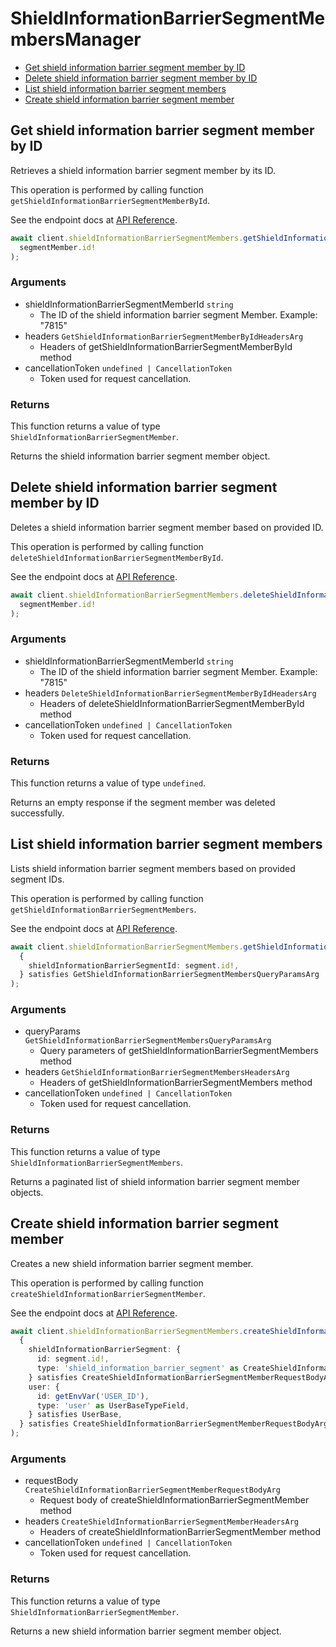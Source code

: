 # ShieldInformationBarrierSegmentMembersManager

- [Get shield information barrier segment member by ID](#get-shield-information-barrier-segment-member-by-id)
- [Delete shield information barrier segment member by ID](#delete-shield-information-barrier-segment-member-by-id)
- [List shield information barrier segment members](#list-shield-information-barrier-segment-members)
- [Create shield information barrier segment member](#create-shield-information-barrier-segment-member)

## Get shield information barrier segment member by ID

Retrieves a shield information barrier
segment member by its ID.

This operation is performed by calling function `getShieldInformationBarrierSegmentMemberById`.

See the endpoint docs at
[API Reference](https://developer.box.com/reference/get-shield-information-barrier-segment-members-id/).

<!-- sample get_shield_information_barrier_segment_members_id -->

```ts
await client.shieldInformationBarrierSegmentMembers.getShieldInformationBarrierSegmentMemberById(
  segmentMember.id!
);
```

### Arguments

- shieldInformationBarrierSegmentMemberId `string`
  - The ID of the shield information barrier segment Member. Example: "7815"
- headers `GetShieldInformationBarrierSegmentMemberByIdHeadersArg`
  - Headers of getShieldInformationBarrierSegmentMemberById method
- cancellationToken `undefined | CancellationToken`
  - Token used for request cancellation.

### Returns

This function returns a value of type `ShieldInformationBarrierSegmentMember`.

Returns the shield information barrier segment member object.

## Delete shield information barrier segment member by ID

Deletes a shield information barrier
segment member based on provided ID.

This operation is performed by calling function `deleteShieldInformationBarrierSegmentMemberById`.

See the endpoint docs at
[API Reference](https://developer.box.com/reference/delete-shield-information-barrier-segment-members-id/).

<!-- sample delete_shield_information_barrier_segment_members_id -->

```ts
await client.shieldInformationBarrierSegmentMembers.deleteShieldInformationBarrierSegmentMemberById(
  segmentMember.id!
);
```

### Arguments

- shieldInformationBarrierSegmentMemberId `string`
  - The ID of the shield information barrier segment Member. Example: "7815"
- headers `DeleteShieldInformationBarrierSegmentMemberByIdHeadersArg`
  - Headers of deleteShieldInformationBarrierSegmentMemberById method
- cancellationToken `undefined | CancellationToken`
  - Token used for request cancellation.

### Returns

This function returns a value of type `undefined`.

Returns an empty response if the
segment member was deleted successfully.

## List shield information barrier segment members

Lists shield information barrier segment members
based on provided segment IDs.

This operation is performed by calling function `getShieldInformationBarrierSegmentMembers`.

See the endpoint docs at
[API Reference](https://developer.box.com/reference/get-shield-information-barrier-segment-members/).

<!-- sample get_shield_information_barrier_segment_members -->

```ts
await client.shieldInformationBarrierSegmentMembers.getShieldInformationBarrierSegmentMembers(
  {
    shieldInformationBarrierSegmentId: segment.id!,
  } satisfies GetShieldInformationBarrierSegmentMembersQueryParamsArg
);
```

### Arguments

- queryParams `GetShieldInformationBarrierSegmentMembersQueryParamsArg`
  - Query parameters of getShieldInformationBarrierSegmentMembers method
- headers `GetShieldInformationBarrierSegmentMembersHeadersArg`
  - Headers of getShieldInformationBarrierSegmentMembers method
- cancellationToken `undefined | CancellationToken`
  - Token used for request cancellation.

### Returns

This function returns a value of type `ShieldInformationBarrierSegmentMembers`.

Returns a paginated list of
shield information barrier segment member objects.

## Create shield information barrier segment member

Creates a new shield information barrier segment member.

This operation is performed by calling function `createShieldInformationBarrierSegmentMember`.

See the endpoint docs at
[API Reference](https://developer.box.com/reference/post-shield-information-barrier-segment-members/).

<!-- sample post_shield_information_barrier_segment_members -->

```ts
await client.shieldInformationBarrierSegmentMembers.createShieldInformationBarrierSegmentMember(
  {
    shieldInformationBarrierSegment: {
      id: segment.id!,
      type: 'shield_information_barrier_segment' as CreateShieldInformationBarrierSegmentMemberRequestBodyArgShieldInformationBarrierSegmentFieldTypeField,
    } satisfies CreateShieldInformationBarrierSegmentMemberRequestBodyArgShieldInformationBarrierSegmentField,
    user: {
      id: getEnvVar('USER_ID'),
      type: 'user' as UserBaseTypeField,
    } satisfies UserBase,
  } satisfies CreateShieldInformationBarrierSegmentMemberRequestBodyArg
);
```

### Arguments

- requestBody `CreateShieldInformationBarrierSegmentMemberRequestBodyArg`
  - Request body of createShieldInformationBarrierSegmentMember method
- headers `CreateShieldInformationBarrierSegmentMemberHeadersArg`
  - Headers of createShieldInformationBarrierSegmentMember method
- cancellationToken `undefined | CancellationToken`
  - Token used for request cancellation.

### Returns

This function returns a value of type `ShieldInformationBarrierSegmentMember`.

Returns a new shield information barrier segment member object.
